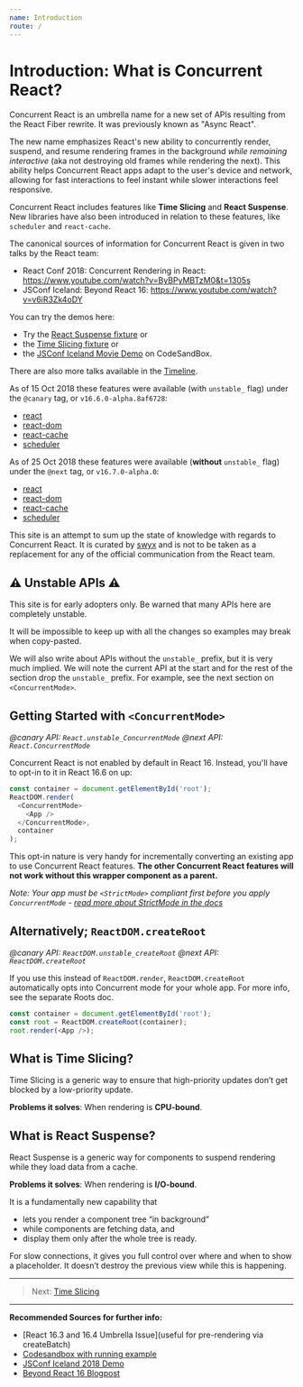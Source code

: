 ```yaml
---
name: Introduction
route: /
---
```


# Introduction: What is Concurrent React?

Concurrent React is an umbrella name for a new set of APIs resulting from the React Fiber rewrite.
It was previously known as "Async React".

The new name emphasizes React's new ability to concurrently render, suspend, and resume rendering frames
in the background _while remaining interactive_ (aka not destroying old frames while rendering the next).
This ability helps Concurrent React apps adapt to the user's device and network,
allowing for fast interactions to feel instant while slower interactions feel responsive.

Concurrent React includes features like **Time Slicing** and **React Suspense**.
New libraries have also been introduced in relation to these features, like `scheduler` and `react-cache`.

The canonical sources of information for Concurrent React is given in two talks by the React team:

- React Conf 2018: Concurrent Rendering in React: https://www.youtube.com/watch?v=ByBPyMBTzM0&t=1305s
- JSConf Iceland: Beyond React 16: https://www.youtube.com/watch?v=v6iR3Zk4oDY

You can try the demos here:

- Try the [React Suspense fixture](https://codesandbox.io/s/k3m2rq627o) or
- the [Time Slicing fixture](https://codesandbox.io/s/xl3rjr9mjo) or
- the [JSConf Iceland Movie Demo](https://codesandbox.io/s/r76q199xxn) on CodeSandBox.

There are also more talks available in the [Timeline](/Timeline.md).

As of 15 Oct 2018 these features were available (with `unstable_` flag) under the `@canary` tag, or `v16.6.0-alpha.8af6728`:

- [react](https://www.npmjs.com/package/react/v/16.6.0-alpha.8af6728)
- [react-dom](https://www.npmjs.com/package/react-dom/v/16.6.0-alpha.8af6728)
- [react-cache](https://www.npmjs.com/package/react-cache/v/16.6.0-alpha.8af6728)
- [scheduler](https://www.npmjs.com/package/scheduler/v/0.10.0-alpha.8af6728)

As of 25 Oct 2018 these features were available (**without** `unstable_` flag) under the `@next` tag, or `v16.7.0-alpha.0`:

- [react](https://www.npmjs.com/package/react/v/16.7.0-alpha.0)
- [react-dom](https://www.npmjs.com/package/react-dom/v/16.7.0-alpha.0)
- [react-cache](https://www.npmjs.com/package/react-cache/v/2.0.0-alpha.0)
- [scheduler](https://www.npmjs.com/package/scheduler/v/0.11.0-alpha.0)

This site is an attempt to sum up the state of knowledge with regards to Concurrent React.
It is curated by [swyx](http://twitter.com/swyx) and is not to be taken as a replacement for any
of the official communication from the React team.

## ⚠️ Unstable APIs ⚠️

This site is for early adopters only. Be warned that many APIs here are completely unstable.

It will be impossible to keep up with all the changes so examples may break when copy-pasted.

We will also write about APIs without the `unstable_` prefix, but it is very much implied.
We will note the current API at the start and for the rest of the section drop the `unstable_` prefix.
For example, see the next section on `<ConcurrentMode>`.

## Getting Started with `<ConcurrentMode>`

_@canary API: `React.unstable_ConcurrentMode`_
_@next API: `React.ConcurrentMode`_

Concurrent React is not enabled by default in React 16.
Instead, you'll have to opt-in to it in React 16.6 on up:

```js
const container = document.getElementById('root');
ReactDOM.render(
  <ConcurrentMode>
    <App />
  </ConcurrentMode>,
  container
);
```

This opt-in nature is very handy for incrementally converting an existing app to use Concurrent React features.
**The other Concurrent React features will not work without this wrapper component as a parent.**

_Note: Your app must be `<StrictMode>` compliant first before you apply `ConcurrentMode` - [read more about StrictMode in the docs](https://reactjs.org/docs/strict-mode.html)_

## Alternatively; `ReactDOM.createRoot`

_@canary API: `ReactDOM.unstable_createRoot`_
_@next API: `ReactDOM.createRoot`_

If you use this instead of `ReactDOM.render`, `ReactDOM.createRoot` automatically opts into Concurrent mode for your whole app. For more info, see the separate Roots doc.

```js
const container = document.getElementById('root');
const root = ReactDOM.createRoot(container);
root.render(<App />);
```

## What is Time Slicing?

Time Slicing is a generic way to ensure that high-priority updates don’t get blocked by a low-priority update.

**Problems it solves**: When rendering is **CPU-bound**.

## What is React Suspense?

React Suspense is a generic way for components to suspend rendering while they load data from a cache.

**Problems it solves**: When rendering is **I/O-bound**.

It is a fundamentally new capability that

- lets you render a component tree “in background”
- while components are fetching data, and
- display them only after the whole tree is ready.

For slow connections, it gives you full control over where and when to show a placeholder.
It doesn’t destroy the previous view while this is happening.

---

> Next: [Time Slicing](apis/time-slicing.md)

---

**Recommended Sources for further info:**

- [React 16.3 and 16.4 Umbrella Issue](useful for pre-rendering via createBatch)
- [Codesandbox with running example](https://codesandbox.io/s/w0n9ok3mqw)
- [JSConf Iceland 2018 Demo](https://www.youtube.com/watch?v=nLF0n9SACd4)
- [Beyond React 16 Blogpost](https://reactjs.org/blog/2018/03/01/sneak-peek-beyond-react-16.html)
